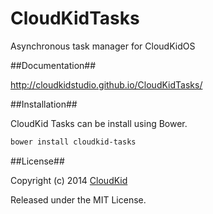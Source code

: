 CloudKidTasks
=============

Asynchronous task manager for CloudKidOS

##Documentation##

http://cloudkidstudio.github.io/CloudKidTasks/

##Installation##

CloudKid Tasks can be install using Bower.

```bash
bower install cloudkid-tasks
```

##License##

Copyright (c) 2014 [CloudKid](http://github.com/cloudkidstudio)

Released under the MIT License.
